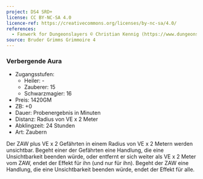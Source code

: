 ```yaml
---
project: DS4 SRD+
license: CC BY-NC-SA 4.0
licence-ref: https://creativecommons.org/licenses/by-nc-sa/4.0/
references: 
  - Fanwerk for Dungeonslayers © Christian Kennig (https://www.dungeonslayers.net/)
source: Bruder Grimms Grimmoire 4
---
```


### Verbergende Aura

- Zugangsstufen:
  - Heiler: -
  - Zauberer: 15
  - Schwarzmagier: 16
- Preis: 1420GM
- ZB: +0
- Dauer: Probenergebnis in Minuten
- Distanz: Radius von VE x 2 Meter
- Abklingzeit: 24 Stunden
- Art: Zaubern

Der ZAW plus VE x 2 Gefährten in einem Radius von VE x 2 Metern werden unsichtbar. Begeht einer der Gefährten eine Handlung, die eine Unsichtbarkeit beenden würde, oder entfernt er sich weiter als VE x 2 Meter vom ZAW, endet der Effekt für ihn (und nur für ihn). Begeht der ZAW eine Handlung, die eine Unsichtbarkeit beenden würde, endet der Effekt für alle.

